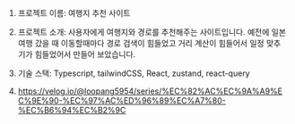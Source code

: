 1. 프로젝트 이름: 여행지 추천 사이트

2. 프로젝트 소개: 사용자에게 여행지와 경로를 추천해주는 사이트입니다. 예전에 일본여행 갔을 때 이동할때마다 경로 검색이 힘들었고 거리 계산이 힘들어서 일정 맞추기가 힘들었어서 만들어 보았습니다.
  
3. 기술 스택: Typescript, tailwindCSS, React, zustand, react-query
   
4. https://velog.io/@loopang5954/series/%EC%82%AC%EC%9A%A9%EC%9E%90-%EC%97%AC%ED%96%89%EC%A7%80-%EC%B6%94%EC%B2%9C
